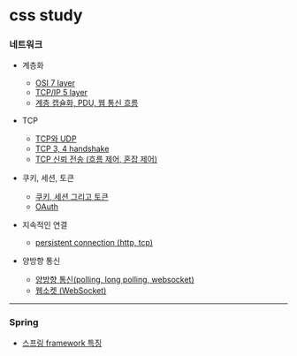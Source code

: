 # css study


### 네트워크
- 계층화
  - [OSI 7 layer](https://github.com/q6801/study/blob/main/CS/Network/OSI%207%20layer.md)
  - [TCP/IP 5 layer](https://github.com/q6801/study/blob/main/CS/Network/TCP%20IP%205%20layer.md)
  - [계층 캡슐화, PDU, 웹 통신 흐름](https://github.com/q6801/study/blob/main/CS/Network/Network%20flow.md)

- TCP
  - [TCP와 UDP](https://github.com/q6801/study/blob/main/CS/Network/TCP%20and%20UDP.md)
  - [TCP 3, 4 handshake](https://github.com/q6801/study/blob/main/CS/Network/TCP%203%2C%204%20handshake.md)
  - [TCP 신뢰 전송 (흐름 제어, 혼잡 제어)](https://github.com/q6801/study/blob/main/CS/Network/TCP%20reliable%20delivery.md)

- 쿠키, 세션, 토큰
  - [쿠키, 세션 그리고 토큰](https://github.com/q6801/study/blob/main/CS/Network/Cookie%2C%20Session%2C%20Token.md)
  - [OAuth](https://github.com/q6801/study/blob/main/CS/Network/OAuth.md)
- 지속적인 연결
  - [persistent connection (http, tcp)](https://github.com/q6801/study/blob/main/CS/Network/Persistent%20Connection.md)
- 양방향 통신  
  - [양방향 통신(polling, long polling, websocket)](https://github.com/q6801/study/blob/main/CS/Network/Full%20Duplex%20Connection.md)
  - [웹소켓 (WebSocket)](https://github.com/q6801/study/blob/main/CS/Network/WebSocket.md)


---

### Spring
- [스프링 framework 특징](https://github.com/q6801/study/blob/main/CS/Spring/Spring%20framework%20features.md)
